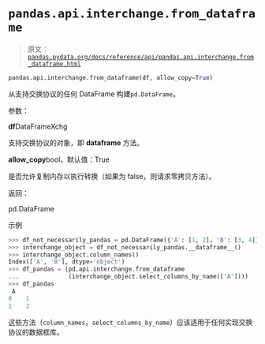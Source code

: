 # `pandas.api.interchange.from_dataframe`

> 原文：[`pandas.pydata.org/docs/reference/api/pandas.api.interchange.from_dataframe.html`](https://pandas.pydata.org/docs/reference/api/pandas.api.interchange.from_dataframe.html)

```py
pandas.api.interchange.from_dataframe(df, allow_copy=True)
```

从支持交换协议的任何 DataFrame 构建`pd.DataFrame`。

参数：

**df**DataFrameXchg

支持交换协议的对象，即 __dataframe__ 方法。

**allow_copy**bool，默认值：True

是否允许复制内存以执行转换（如果为 false，则请求零拷贝方法）。

返回：

pd.DataFrame

示例

```py
>>> df_not_necessarily_pandas = pd.DataFrame({'A': [1, 2], 'B': [3, 4]})
>>> interchange_object = df_not_necessarily_pandas.__dataframe__()
>>> interchange_object.column_names()
Index(['A', 'B'], dtype='object')
>>> df_pandas = (pd.api.interchange.from_dataframe
...              (interchange_object.select_columns_by_name(['A'])))
>>> df_pandas
 A
0    1
1    2 
```

这些方法（`column_names`，`select_columns_by_name`）应该适用于任何实现交换协议的数据框库。
